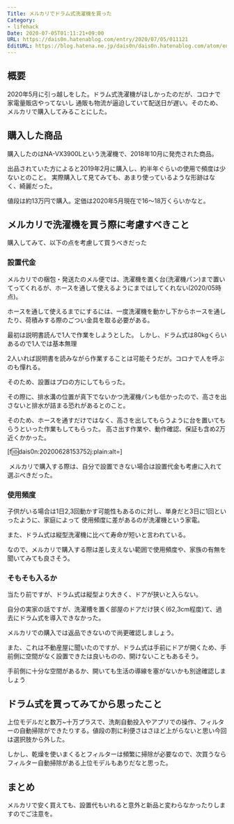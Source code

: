 ```yaml
---
Title: メルカリでドラム式洗濯機を買った
Category:
- lifehack
Date: 2020-07-05T01:11:21+09:00
URL: https://dais0n.hatenablog.com/entry/2020/07/05/011121
EditURL: https://blog.hatena.ne.jp/dais0n/dais0n.hatenablog.com/atom/entry/26006613593839113
---
```


## 概要
2020年5月に引っ越しをした。ドラム式洗濯機がほしかったのだが、コロナで家電量販店やってないし 通販も物流が逼迫していて配送日が遅い。そのため、メルカリで購入してみることにした。

## 購入した商品
購入したのはNA-VX3900Lという洗濯機で、2018年10月に発売された商品。

出品されていた方によると2019年2月に購入し、約半年ぐらいの使用で頻度は少ないとのこと。 実際購入して見てみても、あまり使っているような形跡はなく、綺麗だった。

値段は約13万円で購入。定価は2020年5月現在で16〜18万くらいかなと。

## メルカリで洗濯機を買う際に考慮すべきこと

購入してみて、以下の点を考慮して買うべきだった

### 設置代金
メルカリでの梱包・発送たのメル便では、洗濯機を置く台(洗濯機パン)まで置いてってくれるが、ホースを通して使えるようにまではしてくれない(2020/05時点)。

ホースを通して使えるまでにするには、一度洗濯機を動かし下からホースを通したり、荷積みする際のごつい金具を取る必要がある。


最初は説明書読んで1人で作業をしようとした。 しかし、ドラム式は80kgくらいあるので1人では基本無理

2人いれば説明書を読みながら作業することは可能そうだが。コロナで人を呼ぶのも憚れる。

そのため、設置はプロの方にしてもらった。


その際に、排水溝の位置が真下でないかつ洗濯機パンも低かったので、高さを出さないと排水が詰まる恐れがあるとのこと。

そのため、ホースを通すだけではなく、高さを出してもらうように台を置いてもらうといった作業もしてもらった。 高さ出す作業や、動作確認、保証も含め2万近くかかった。

[f:id:dais0n:20200628153752j:plain:alt=]


 メルカリで購入する際は、自分で設置できない場合は設置代金も考慮に入れて選ぶべきだった。
 


###  使用頻度
子供がいる場合は1日2,3回動かす可能性もあるのに対し、単身だと3日に1回といったように、家庭によって 使用頻度に差があるのが洗濯機という家電。

また、ドラム式は縦型洗濯機に比べて寿命が短いと言われている。

なので、メルカリで購入する際は差し支えない範囲で使用頻度や、家族の有無を聞いてみても良さそう。

### そもそも入るか
当たり前ですが、ドラム式は縦型より大きく、ドアが狭いと入らない。

自分の実家の話ですが、洗濯槽を置く部屋のドアだけ狭く(62,3cm程度)て、過去にドラム式を導入できなかった。

メルカリでの購入では返品できないので尚更確認しましょう。

また、これは不動産屋に聞いたのですが、ドラム式は手前にドアが開くため、手前側に空間がなく設置できたは良いものの、開けないこともあるそう。

手前側に十分な空間があるか、開いても生活の導線を塞がないかも別途確認しましょう

## ドラム式を買ってみてから思ったこと
上位モデルだと数万~十万プラスで、洗剤自動投入やアプリでの操作、フィルターの自動掃除ができたりする。値段の割に利便さはさほど上がらないと思い今回は選択肢から外した。

しかし、乾燥を使いまくるとフィルターは頻繁に掃除が必要なので、次買うならフィルター自動掃除がある上位モデルもありだなと思った。

## まとめ
メルカリで安く買えても、設置代もいれると意外と新品と変わらなかったりしますのでご注意を。

